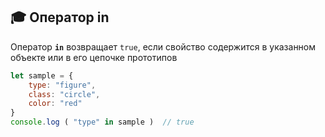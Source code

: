 ## :mortar_board: Оператор in

Оператор **`in`** возвращает `true`, если свойство содержится в указанном объекте или в его цепочке прототипов

```javascript
let sample = {
    type: "figure",
    class: "circle",
    color: "red"
}
console.log ( "type" in sample )  // true
```